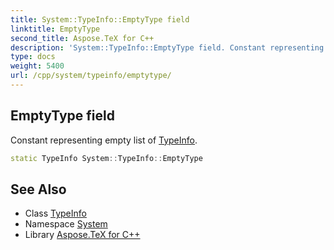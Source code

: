 ```yaml
---
title: System::TypeInfo::EmptyType field
linktitle: EmptyType
second_title: Aspose.TeX for C++
description: 'System::TypeInfo::EmptyType field. Constant representing empty list of TypeInfo in C++.'
type: docs
weight: 5400
url: /cpp/system/typeinfo/emptytype/
---
```

## EmptyType field


Constant representing empty list of [TypeInfo](../).

```cpp
static TypeInfo System::TypeInfo::EmptyType
```

## See Also

* Class [TypeInfo](../)
* Namespace [System](../../)
* Library [Aspose.TeX for C++](../../../)
